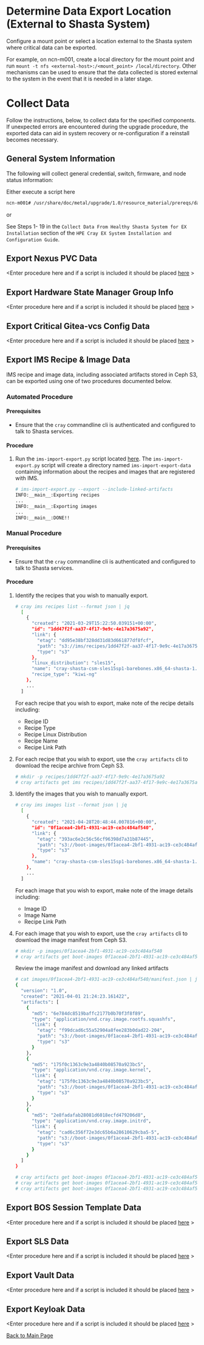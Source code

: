 # Determine Data Export Location (External to Shasta System)

Configure a mount point or select a location external to the Shasta system where critical data can be exported.  

For example, on ncn-m001, create a local directory for the mount point and run `mount -t nfs <external-host>:/<mount_point> /local/directory`.  Other mechanisms can be used to ensure that the data collected is stored external to the system in the event that it is needed in a later stage. 

# Collect Data

Follow the instructions, below, to collect data for the specified components.  If unexpected errors are encountered during the upgrade procedure, the exported data can aid in system recovery or re-configuration if a reinstall becomes necessary.

## General System Information

The following will collect general credential, switch, firmware, and node status information:

Either execute a script here

   ```bash
   ncn-m001# /usr/share/doc/metal/upgrade/1.0/resource_material/prereqs/data_export/<script_name.sh>
   ```

or

See Steps 1- 19 in the `Collect Data From Healthy Shasta System for EX Installation` section of the `HPE Cray EX System Installation and Configuration Guide`.


## Export Nexus PVC Data

<Enter procedure here and if a script is included it should be placed [here](data_export/<scriptname>) >


## Export Hardware State Manager Group Info

<Enter procedure here and if a script is included it should be placed [here](data_export/<scriptname>) >


## Export Critical Gitea-vcs Config Data

<Enter procedure here and if a script is included it should be placed [here](data_export/<scriptname>) >


## Export IMS Recipe & Image Data

IMS recipe and image data, including associated artifacts stored in Ceph S3, can be exported using one of
two procedures documented below.

### Automated Procedure
#### Prerequisites
* Ensure that the `cray` commandline cli is authenticated and configured to talk to Shasta services.

#### Procedure

1. Run the `ims-import-export.py` script located [here](../../scripts/ims-import-export). The `ims-import-export.py`
   script will create a directory named `ims-import-export-data` containing information about the recipes and images
   that are registered with IMS. 

   ```bash
   # ims-import-export.py --export --include-linked-artifacts
   INFO:__main__:Exporting recipes
   ...
   INFO:__main__:Exporting images
   ...
   INFO:__main__:DONE!!
   ```

### Manual Procedure
#### Prerequisites
* Ensure that the `cray` commandline cli is authenticated and configured to talk to Shasta services.

#### Procedure

1. Identify the recipes that you wish to manually export. 
   
   ```bash
   # cray ims recipes list --format json | jq
     [
       {
         "created": "2021-03-29T15:22:50.039151+00:00",
         "id": "1dd47f2f-aa37-4f17-9e9c-4e17a3675a92",
         "link": {
           "etag": "dd95e38bf328dd31d83d661877df8fcf",
           "path": "s3://ims/recipes/1dd47f2f-aa37-4f17-9e9c-4e17a3675a92/recipe.tar.gz",
           "type": "s3"
         },
         "linux_distribution": "sles15",
         "name": "cray-shasta-csm-sles15sp1-barebones.x86_64-shasta-1.4",
         "recipe_type": "kiwi-ng"
       },
       ...
     ]
   ```
   
   For each recipe that you wish to export, make note of the recipe details including:
   * Recipe ID
   * Recipe Type
   * Recipe Linux Distribution
   * Recipe Name
   * Recipe Link Path
    
1. For each recipe that you wish to export, use the `cray artifacts` cli to download the recipe archive from Ceph S3.

   ```bash
   # mkdir -p recipes/1dd47f2f-aa37-4f17-9e9c-4e17a3675a92
   # cray artifacts get ims recipes/1dd47f2f-aa37-4f17-9e9c-4e17a3675a92/recipe.tar.gz recipes/1dd47f2f-aa37-4f17-9e9c-4e17a3675a92/recipe.tar.gz 
   ```
   
1. Identify the images that you wish to manually export. 
   
   ```bash
   # cray ims images list --format json | jq
     [
       {
         "created": "2021-04-28T20:48:44.007816+00:00",
         "id": "0f1acea4-2bf1-4931-ac19-ce3c484af540",
         "link": {
           "etag": "393ac6e2c56c56cf96398d7a31b87445",
           "path": "s3://boot-images/0f1acea4-2bf1-4931-ac19-ce3c484af540/manifest.json",
           "type": "s3"
         },
         "name": "cray-shasta-csm-sles15sp1-barebones.x86_64-shasta-1.4"
       },
       ...
     ]
   ```
   
   For each image that you wish to export, make note of the image details including:
   * Image ID
   * Image Name
   * Recipe Link Path
    
1. For each image that you wish to export, use the `cray artifacts` cli to download the image manifest from Ceph S3.

   ```bash
   # mkdir -p images/0f1acea4-2bf1-4931-ac19-ce3c484af540
   # cray artifacts get boot-images 0f1acea4-2bf1-4931-ac19-ce3c484af540/manifest.json images/0f1acea4-2bf1-4931-ac19-ce3c484af540/manifest.json 
   ```
   
   Review the image manifest and download any linked artifacts

   ```bash
   # cat images/0f1acea4-2bf1-4931-ac19-ce3c484af540/manifest.json | jq
   {
     "version": "1.0",
     "created": "2021-04-01 21:24:23.161422",
     "artifacts": [
       {
         "md5": "6e784dc8519baffc2177b0b70f3f8f89",
         "type": "application/vnd.cray.image.rootfs.squashfs",
         "link": {
           "etag": "f99dcad6c55a52904a8fee283b0dad22-204",
           "path": "s3://boot-images/0f1acea4-2bf1-4931-ac19-ce3c484af540/rootfs",
           "type": "s3"
         }
       },
       {
         "md5": "175f0c1363c9e3a4840b08570a923bc5",
         "type": "application/vnd.cray.image.kernel",
         "link": {
           "etag": "175f0c1363c9e3a4840b08570a923bc5",
           "path": "s3://boot-images/0f1acea4-2bf1-4931-ac19-ce3c484af540/kernel",
           "type": "s3"
         }
       },
       { 
         "md5": "2e8fadafab28081d6018ecfd479206d8",
         "type": "application/vnd.cray.image.initrd",
         "link": {
           "etag": "cad6c356f72e3dc65b6a28610629cba5-5",
           "path": "s3://boot-images/0f1acea4-2bf1-4931-ac19-ce3c484af540/initrd",
           "type": "s3"
         }
       }
     ]
   }
   
   # cray artifacts get boot-images 0f1acea4-2bf1-4931-ac19-ce3c484af540/rootfs images/0f1acea4-2bf1-4931-ac19-ce3c484af540/rootfs
   # cray artifacts get boot-images 0f1acea4-2bf1-4931-ac19-ce3c484af540/kernel images/0f1acea4-2bf1-4931-ac19-ce3c484af540/kernel
   # cray artifacts get boot-images 0f1acea4-2bf1-4931-ac19-ce3c484af540/initrd images/0f1acea4-2bf1-4931-ac19-ce3c484af540/initrd
   ```

## Export BOS Session Template Data

<Enter procedure here and if a script is included it should be placed [here](data_export/<scriptname>) >


## Export SLS Data

<Enter procedure here and if a script is included it should be placed [here](data_export/<scriptname>) >


## Export Vault Data

<Enter procedure here and if a script is included it should be placed [here](data_export/<scriptname>) >


## Export Keyloak Data

<Enter procedure here and if a script is included it should be placed [here](data_export/<scriptname>) >




[Back to Main Page](../../README.md)
